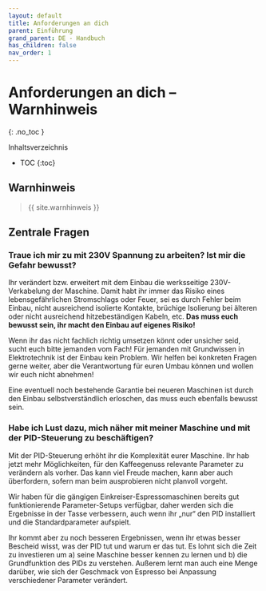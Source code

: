 ```yaml
---
layout: default
title: Anforderungen an dich
parent: Einführung
grand_parent: DE - Handbuch
has_children: false
nav_order: 1
---
```


# Anforderungen an dich – Warnhinweis
{: .no_toc }

Inhaltsverzeichnis

* TOC
{:toc}

## Warnhinweis

> {{ site.warnhinweis }}

## Zentrale Fragen

### Traue ich mir zu mit 230V Spannung zu arbeiten? Ist mir die Gefahr bewusst?

Ihr verändert bzw. erweitert mit dem Einbau die werksseitige 230V-Verkabelung der Maschine. Damit habt ihr immer das Risiko eines lebensgefährlichen Stromschlags oder Feuer, sei es durch Fehler beim Einbau, nicht ausreichend isolierte Kontakte, brüchige Isolierung bei älteren oder nicht ausreichend hitzebeständigen Kabeln, etc. **Das muss euch bewusst sein, ihr macht den Einbau auf eigenes Risiko!**

Wenn ihr das nicht fachlich richtig umsetzen könnt oder unsicher seid, sucht euch bitte jemanden vom Fach! Für jemanden mit Grundwissen in Elektrotechnik ist der Einbau kein Problem. Wir helfen bei konkreten Fragen gerne weiter, aber die Verantwortung für euren Umbau können und wollen wir euch nicht abnehmen!

Eine eventuell noch bestehende Garantie bei neueren Maschinen ist durch den Einbau selbstverständlich erloschen, das muss euch ebenfalls bewusst sein.

### Habe ich Lust dazu, mich näher mit meiner Maschine und mit der PID-Steuerung zu beschäftigen?

Mit der PID-Steuerung erhöht ihr die Komplexität eurer Maschine. Ihr hab jetzt mehr Möglichkeiten, für den Kaffeegenuss relevante Parameter zu verändern als vorher. Das kann viel Freude machen, kann aber auch überfordern, sofern man beim ausprobieren nicht planvoll vorgeht.

Wir haben für die gängigen Einkreiser-Espressomaschinen bereits gut funktionierende Parameter-Setups verfügbar, daher werden sich die Ergebnisse in der Tasse verbessern, auch wenn ihr „nur“ den PID installiert und die Standardparameter aufspielt.

Ihr kommt aber zu noch besseren Ergebnissen, wenn ihr etwas besser Bescheid wisst, was der PID tut und warum er das tut. Es lohnt sich die Zeit zu investieren um a) seine Maschine besser kennen zu lernen und b) die Grundfunktion des PIDs zu verstehen. Außerem lernt man auch eine Menge darüber, wie sich der Geschmack von Espresso bei Anpassung verschiedener Parameter verändert.
